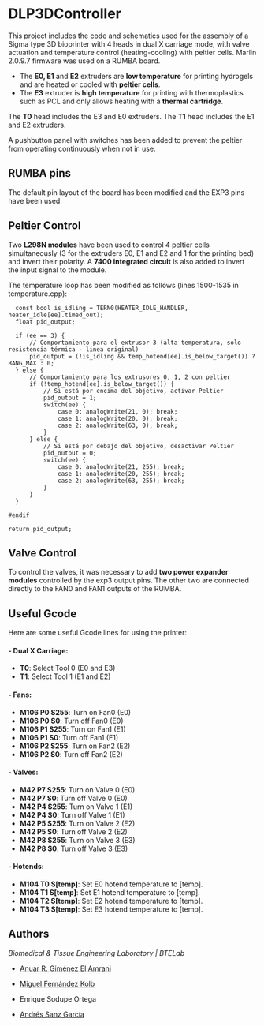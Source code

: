 
# DLP3DController
This project includes the code and schematics used for the assembly of a Sigma type 3D bioprinter with 4 heads in dual X carriage mode, with valve actuation and temperature control (heating-cooling) with peltier cells. Marlin 2.0.9.7 firmware was used on a RUMBA board.

- The **E0, E1** and **E2** extruders are **low temperature** for printing hydrogels and are heated or cooled with **peltier cells**.
- The **E3** extruder is **high temperature** for printing with thermoplastics such as PCL and only allows heating with a **thermal cartridge**. 

The **T0** head includes the E3 and E0 extruders. 
The **T1** head includes the E1 and E2 extruders. 

A pushbutton panel with switches has been added to prevent the peltier from operating continuously when not in use. 

## RUMBA pins

The default pin layout of the board has been modified and the EXP3 pins have been used.

## Peltier Control

Two **L298N modules** have been used to control 4 peltier cells simultaneously (3 for the extruders E0, E1 and E2 and 1 for the printing bed) and invert their polarity. A **7400 integrated circuit** is also added to invert the input signal to the module.

The temperature loop has been modified as follows (lines 1500-1535 in temperature.cpp): 
   
      const bool is_idling = TERN0(HEATER_IDLE_HANDLER, heater_idle[ee].timed_out);
      float pid_output;

      if (ee == 3) {
          // Comportamiento para el extrusor 3 (alta temperatura, solo resistencia térmica - linea original)
          pid_output = (!is_idling && temp_hotend[ee].is_below_target()) ? BANG_MAX : 0;
      } else {
          // Comportamiento para los extrusores 0, 1, 2 con peltier
          if (!temp_hotend[ee].is_below_target()) {
              // Si está por encima del objetivo, activar Peltier
              pid_output = 1;
              switch(ee) {
                  case 0: analogWrite(21, 0); break;
                  case 1: analogWrite(20, 0); break;
                  case 2: analogWrite(63, 0); break;
              }
          } else {
              // Si está por debajo del objetivo, desactivar Peltier
              pid_output = 0;
              switch(ee) {
                  case 0: analogWrite(21, 255); break;
                  case 1: analogWrite(20, 255); break;
                  case 2: analogWrite(63, 255); break;
              }
          }
      }

    #endif

    return pid_output;
      

## Valve Control

To control the valves, it was necessary to add **two power expander modules** controlled by the exp3 output pins. The other two are connected directly to the FAN0 and FAN1 outputs of the RUMBA. 


## Useful Gcode
Here are some useful Gcode lines for using the printer:

#### - Dual X Carriage:
- **T0**: Select Tool 0 (E0 and E3)
- **T1**: Select Tool 1 (E1 and E2)

#### - Fans:
- **M106 P0 S255**: Turn on Fan0 (E0)
- **M106 P0 S0**: Turn off Fan0 (E0)
- **M106 P1 S255**: Turn on Fan1 (E1)
- **M106 P1 S0**: Turn off Fan1 (E1)
- **M106 P2 S255**: Turn on Fan2 (E2)
- **M106 P2 S0**: Turn off Fan2 (E2)

#### - Valves:
- **M42 P7 S255**: Turn on Valve 0 (E0)
- **M42 P7 S0**: Turn off Valve 0 (E0)
- **M42 P4 S255**: Turn on Valve 1 (E1)
- **M42 P4 S0**: Turn off Valve 1 (E1)
- **M42 P5 S255**: Turn on Valve 2 (E2)
- **M42 P5 S0**: Turn off Valve 2 (E2)
- **M42 P8 S255**: Turn on Valve 3 (E3)
- **M42 P8 S0**: Turn off Valve 3 (E3)

#### - Hotends:
- **M104 T0 S[temp]**: Set E0 hotend temperature to [temp].
- **M104 T1 S[temp]**: Set E1 hotend temperature to [temp].
- **M104 T2 S[temp]**: Set E2 hotend temperature to [temp].
- **M104 T3 S[temp]**: Set E3 hotend temperature to [temp].


## Authors
_Biomedical & Tissue Engineering Laboratory | BTELab_

-   [Anuar R. Giménez El Amrani](https://www.github.com/anuargimenez)
- [Miguel Fernández Kolb](https://www.github.com/miferkolb)
- Enrique Sodupe Ortega

-   [Andrés Sanz García](https://www.github.com/mugiro)
